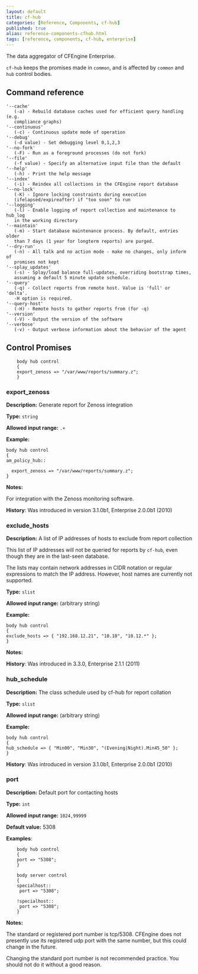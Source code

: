 ```yaml
---
layout: default
title: cf-hub
categories: [Reference, Components, cf-hub]
published: true
alias: reference-components-cfhub.html
tags: [reference, components, cf-hub, enterprise]
---
```


The data aggregator of CFEngine Enterprise.

`cf-hub` keeps the promises made in `common`, and is affected by
`common` and `hub` control bodies.

## Command reference

    '--cache'
       (-a) - Rebuild database caches used for efficient query handling (e.g. 
       compliance graphs)
    '--continuous'
       (-c) - Continuous update mode of operation
    '--debug'
       (-d value) - Set debugging level 0,1,2,3
    '--no-fork'
       (-F) - Run as a foreground processes (do not fork)
    '--file'
       (-f value) - Specify an alternative input file than the default
    '--help'
       (-h) - Print the help message
    '--index'
       (-i) - Reindex all collections in the CFEngine report database
    '--no-lock'
       (-K) - Ignore locking constraints during execution 
       (ifelapsed/expireafter) if "too soon" to run
    '--logging'
       (-l) - Enable logging of report collection and maintenance to hub_log 
       in the working directory
    '--maintain'
       (-m) - Start database maintenance process. By default, entries older 
       than 7 days (1 year for longterm reports) are purged.
    '--dry-run'
       (-n) - All talk and no action mode - make no changes, only inform of 
       promises not kept
    '--splay_updates'
       (-s) - Splay/load balance full-updates, overriding bootstrap times, 
       assuming a default 5 minute update schedule.
    '--query'
       (-q) - Collect reports from remote host. Value is 'full' or 'delta'.
       -H option is required.
    '--query-host'
       (-H) - Remote hosts to gather reports from (for -q)
    '--version'
       (-V) - Output the version of the software
    '--verbose'
       (-v) - Output verbose information about the behavior of the agent

## Control Promises

```cf3
    body hub control
    {
    export_zenoss => "/var/www/reports/summary.z";
    }
```

### export_zenoss

**Description:** Generate report for Zenoss integration

**Type:** `string`

**Allowed input range:** `.+`

**Example:**

    body hub control
    {
    am_policy_hub::
    
      export_zenoss => "/var/www/reports/summary.z";
    }

**Notes:**

For integration with the Zenoss monitoring software.

**History**: Was introduced in version 3.1.0b1, Enterprise 2.0.0b1 (2010)

### exclude_hosts

**Description:** A list of IP addresses of hosts to exclude from
report collection

This list of IP addresses will not be queried for reports by `cf-hub`, even 
though they are in the last-seen database.

The lists may contain network addresses in CIDR notation or regular
expressions to match the IP address. However, host names are
currently not supported.

**Type:** `slist`

**Allowed input range:** (arbitrary string)

**Example:**

    body hub control
    {
    exclude_hosts => { "192.168.12.21", "10.10", "10.12.*" };
    }

**Notes:**

**History**: Was introduced in 3.3.0, Enterprise 2.1.1 (2011)

### hub_schedule

**Description:** The class schedule used by cf-hub for report
collation

**Type:** `slist`

**Allowed input range:** (arbitrary string)

**Example:**

    body hub control
    {
    hub_schedule => { "Min00", "Min30", "(Evening|Night).Min45_50" };
    }

**History**: Was introduced in version 3.1.0b1, Enterprise 2.0.0b1 (2010)


### port

**Description:** Default port for contacting hosts

**Type:** `int`

**Allowed input range:** `1024,99999`

**Default value:** 5308

**Examples**:

```cf3
    body hub control
    {
    port => "5308";
    }
    
    body server control
    {
    specialhost::
     port => "5308";
    
    !specialhost::
     port => "5308";
    }
```

**Notes:**

The standard or registered port number is tcp/5308. CFEngine does not 
presently use its registered udp port with the same number, but this could 
change in the future.

Changing the standard port number is not recommended practice. You should not 
do it without a good reason.

